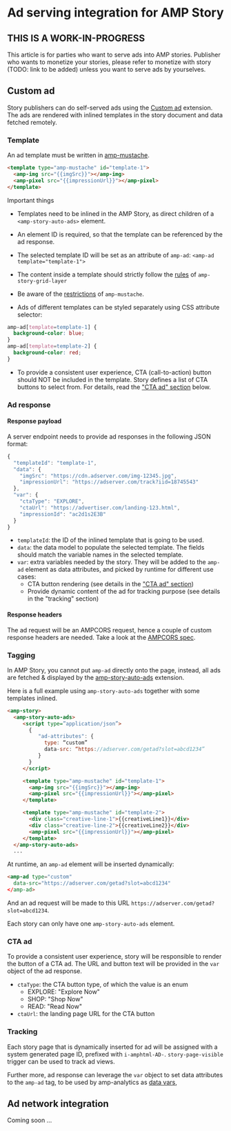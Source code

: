 # Ad serving integration for AMP Story

## THIS IS A WORK-IN-PROGRESS

This article is for parties who want to serve ads into AMP stories. Publisher 
who wants to monetize your stories, please refer to monetize with story (TODO: link to be added)
unless you want to serve ads by yourselves.

## Custom ad

Story publishers can do self-served ads using the [Custom ad](../../ads/custom.md) 
extension. The ads are rendered with inlined templates in the story document
and data fetched remotely.

### Template
An ad template must be written in [amp-mustache](../amp-mustache/amp-mustache.md).

```html
<template type="amp-mustache" id="template-1">
  <amp-img src="{{imgSrc}}"></amp-img>
  <amp-pixel src="{{impressionUrl}}"></amp-pixel>
</template>
```

Important things

- Templates need to be inlined in the AMP Story, as direct children of a `<amp-story-auto-ads>` element.
- An element ID is required, so that the template can be referenced by the ad response.
- The selected template ID will be set as an attribute of `amp-ad`: `<amp-ad template="template-1">`
- The content inside a template should strictly follow the [rules](https://github.com/ampproject/amphtml/blob/master/extensions/amp-story/validator-amp-story.protoascii) of `amp-story-grid-layer`
- Be aware of the [restrictions](../amp-mustache/amp-mustache.md#restrictions) of `amp-mustache`.

- Ads of different templates can be styled separately using CSS attribute selector:
```css
amp-ad[template=template-1] {
  background-color: blue;
}
amp-ad[template=template-2] {
  background-color: red;
}
```

- To provide a consistent user experience, CTA (call-to-action) button should NOT
be included in the template. Story defines a list of CTA buttons to select from.
For details, read the ["CTA ad" section](#cta-ad) below. 

### Ad response

#### Response payload
A server endpoint needs to provide ad responses in the following JSON format:

```js
{
  "templateId": "template-1",
  "data": {
    "imgSrc": "https://cdn.adserver.com/img-12345.jpg",
    "impressionUrl": "https://adserver.com/track?iid=18745543"
  },
  "var": {
    "ctaType": "EXPLORE",
    "ctaUrl": "https://advertiser.com/landing-123.html",
    "impressionId": "ac2d1s2E3B"
  }
}
```

- `templateId`: the ID of the inlined template that is going to be used.
- `data`: the data model to populate the selected template. The fields should match the variable names in the selected template.
- `var`: extra variables needed by the story. They will be added to the `amp-ad` element as data attributes, and picked by runtime for different use cases:
    - CTA button rendering (see details in the ["CTA ad" section](#cta-ad))
    - Provide dynamic content of the ad for tracking purpose (see details in the "tracking" section)

#### Response headers
The ad request will be an AMPCORS request, hence a couple of custom response headers are needed.
Take a look at the [AMPCORS spec](../../spec/amp-cors-requests.md).

### Tagging

In AMP Story, you cannot put `amp-ad` directly onto the page, instead, all ads
are fetched & displayed by the [amp-story-auto-ads](./amp-story-auto-ads.md)
extension.

Here is a full example using `amp-story-auto-ads` together with some templates inlined.

```html
<amp-story>
  <amp-story-auto-ads>
     <script type=”application/json”>
       {
          "ad-attributes": {
            type: “custom”
            data-src: “https://adserver.com/getad?slot=abcd1234”
          }
       }
     </script>

     <template type="amp-mustache" id="template-1">
       <amp-img src="{{imgSrc}}"></amp-img>
       <amp-pixel src="{{impressionUrl}}"></amp-pixel>
     </template>

     <template type="amp-mustache" id="template-2">
       <div class="creative-line-1">{{creativeLine1}}</div>
       <div class="creative-line-2">{{creativeLine2}}</div>
       <amp-pixel src="{{impressionUrl}}"></amp-pixel>
     </template>
  </amp-story-auto-ads>
  ...
```

At runtime, an `amp-ad` element will be inserted dynamically:

```html
<amp-ad type="custom"
  data-src="https://adserver.com/getad?slot=abcd1234"
</amp-ad>
```

And an ad request will be made to this URL `https://adserver.com/getad?slot=abcd1234`.

Each story can only have one `amp-story-auto-ads` element.

### CTA ad
To provide a consistent user experience, story will be responsible to render 
the button of a CTA ad. The URL and button text will be provided in the `var` 
object of the ad response.

- `ctaType`: the CTA button type, of which the value is an enum 
   - EXPLORE: "Explore Now"
   - SHOP: "Shop Now"
   - READ: "Read Now"
- `ctaUrl`: the landing page URL for the CTA button

### Tracking
Each story page that is dynamically inserted for ad will be assigned with a system
generated page ID, prefixed with `i-amphtml-AD-`. `story-page-visible` trigger 
can be used to track ad views.

Further more, ad response can leverage the `var` object to set data attributes 
to the `amp-ad` tag, to be used by amp-analytics as [data vars](../amp-analytics/analytics-vars.md#variables-as-data-attribute),

## Ad network integration
Coming soon ...
